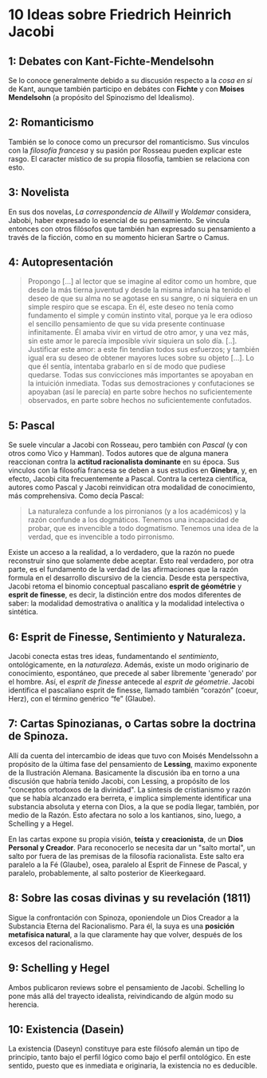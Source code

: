 # 10 Ideas sobre Friedrich Heinrich Jacobi

## 1: Debates con Kant-Fichte-Mendelsohn

Se lo conoce generalmente debido a su discusión respecto a la _cosa en si_ de Kant, aunque también participo en debátes con __Fichte__ y con __Moises Mendelsohn__ (a propósito del Spinozismo del Idealismo). 

## 2: Romanticismo

También se lo conoce como un precursor del romanticismo. Sus vinculos con la _filosofía francesa_ y su pasión por Rosseau pueden explicar este rasgo. El caracter místico de su propia filosofía, tambien se relaciona con esto.

## 3: Novelista

En sus dos novelas, _La correspondencia de Allwill_ y _Woldemar_ considera, Jabobi, haber expresado lo esencial de su pensamiento. Se vincula entonces con otros filósofos que también han expresado su pensamiento a través de la ficción, como en su momento hicieran Sartre o Camus.

## 4: Autopresentación

> Propongo […] al lector que se imagine al editor como un hombre, que desde la más tierna juventud y desde la misma infancia ha tenido el deseo de que su alma no se agotase en su sangre, o ni siquiera en un simple respiro que se escapa. En él, este deseo no tenía como fundamento el simple y común instinto vital, porque ya le era odioso el sencillo pensamiento de que su vida presente continuase infinitamente. Él amaba vivir en virtud de otro amor, y una vez más, sin este amor le parecía imposible vivir siquiera un solo día. [..]. Justificar este amor: a este fin tendían todos sus esfuerzos; y también igual era su deseo de obtener mayores luces sobre su objeto […]. Lo que él sentía, intentaba grabarlo en sí de modo que pudiese quedarse. Todas sus convicciones más importantes se apoyaban en la intuición inmediata. Todas sus demostraciones y confutaciones se apoyaban (así le parecía) en parte sobre hechos no suficientemente observados, en parte sobre hechos no suficientemente confutados. 

## 5: Pascal

Se suele vincular a Jacobi con Rosseau, pero también con _Pascal_ (y con otros como Vico y Hamman). Todos autores que de alguna manera reaccionan contra la __actitud racionalista dominante__ en su época. Sus vinculos con la filosofía francesa se deben a sus estudios en __Ginebra__, y, en efecto, Jacobi cita frecuentemente a Pascal. Contra la certeza científica, autores como Pascal y Jacobi reinvidican otra modalidad de conocimiento, más comprehensiva. Como decía Pascal:

>La naturaleza confunde a los pirronianos (y a los académicos) y la razón confunde a los dogmáticos. Tenemos una incapacidad de probar, que es invencible a todo dogmatismo. Tenemos una idea de la verdad, que es invencible a todo pirronismo. 

Existe un acceso a la realidad, a lo verdadero, que la razón no puede reconstruir sino que solamente debe aceptar. Esto real verdadero, por otra parte, es el fundamento de la verdad de las afirmaciones que la razón formula en el desarrollo discursivo de la ciencia. Desde esta perspectiva, Jacobi retoma el binomio conceptual pascaliano __esprit de géométrie__ y __esprit de finesse__, es decir, la distinción entre dos modos diferentes de saber: la modalidad demostrativa o analítica y la modalidad intelectiva o sintética.


## 6: Esprit de Finesse, Sentimiento y Naturaleza.

Jacobi conecta estas tres ideas, fundamentando el _sentimiento_, ontológicamente, en la _naturaleza_. Además, existe un modo originario de conocimiento, espontáneo, que precede al saber libremente 'generado' por el hombre. Así, el _esprit de finesse_ antecede al _esprit de géometrie_. Jacobi identifica el pascaliano esprit de finesse, llamado también “corazón” (coeur, Herz), con el término genérico “fe” (Glaube).

## 7: Cartas Spinozianas, o Cartas sobre la doctrina de Spinoza. 

Allí da cuenta del intercambio de ideas que tuvo con Moisés Mendelssohn a propósito de la última fase del pensamiento de __Lessing__, maximo exponente de la Ilustración Alemana. Basicamente la discusión iba en torno a una discusión que habría tenido Jacobi, con Lessing, a propósito de los "conceptos ortodoxos de la divinidad". La sintesis de cristianismo y razón que se había alcanzado era berreta, e implica simplemente identificar una substancia absoluta y eterna con Dios, a la que se podía llegar, también, por medio de la Razón. Esto afectara no solo a los kantianos, sino, luego, a Schelling y a Hegel. 

En las cartas expone su propia visión, __teísta__ y __creacionista__, de un __Dios Personal y Creador__. Para reconocerlo se necesita dar un "salto mortal", un salto por fuera de las premisas de la filosofía racionalista. Este salto era paralelo a la Fé (Glaube), osea, paralelo al Esprit de Finnese de Pascal, y paralelo, probablemente, al salto posterior de Kieerkegaard. 

## 8: Sobre las cosas divinas y su revelación (1811)

Sigue la confrontación con Spinoza, oponiendole un Dios Creador a la Substancia Eterna del Racionalismo. Para él, la suya es una __posición metafísica natural__, a la que claramente hay que volver, después de los excesos del racionalismo. 

## 9: Schelling y Hegel

Ambos publicaron reviews sobre el pensamiento de Jacobi. Schelling lo pone más allá del trayecto idealista, reivindicando de algún modo su herencia. 


## 10: Existencia (Dasein)

La existencia (Daseyn) constituye para este filósofo alemán un tipo de principio, tanto bajo el perfil lógico como bajo el perfil ontológico. En este sentido, puesto que es inmediata e originaria, la existencia no es deducible.
